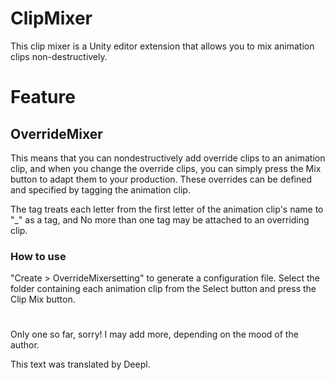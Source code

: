 # ClipMixer
This clip mixer is a Unity editor extension that allows you to mix animation clips non-destructively.

# Feature
## OverrideMixer
This means that you can nondestructively add override clips to an animation clip, and when you change the override clips, you can simply press the Mix button to adapt them to your production.
These overrides can be defined and specified by tagging the animation clip.

The tag treats each letter from the first letter of the animation clip's name to "_" as a tag, and
No more than one tag may be attached to an overriding clip.
### How to use 
"Create > OverrideMixersetting" to generate a configuration file.
Select the folder containing each animation clip from the Select button and press the Clip Mix button.

#
Only one so far, sorry! I may add more, depending on the mood of the author.

This text was translated by Deepl.
